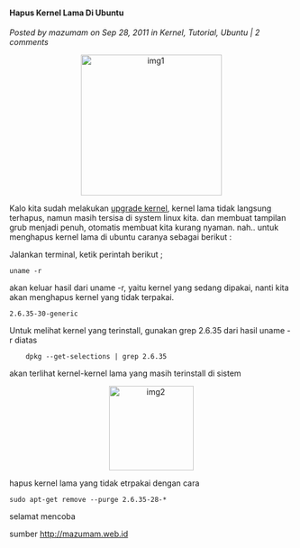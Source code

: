 #### Hapus Kernel Lama Di Ubuntu
_Posted by mazumam on Sep 28, 2011 in Kernel, Tutorial, Ubuntu | 2 comments_

<p align="center">
	<img src="./posts/2011-09-28-hapus-kernel-lama-di-ubuntu/explore_linux_kernel.png" height="250px" alt="img1">
</p> 

Kalo kita sudah melakukan [upgrade kernel](http://www.mazumam.web.id/2011/09/menghapus-kernel-di-ubuntu.html), kernel lama tidak langsung terhapus, namun masih tersisa di system linux kita. dan membuat tampilan grub menjadi penuh, otomatis membuat kita kurang nyaman. nah.. untuk menghapus kernel lama di ubuntu caranya sebagai berikut :

Jalankan terminal, ketik perintah berikut ;
```
uname -r
```

akan keluar hasil dari uname -r, yaitu kernel yang sedang dipakai, nanti kita akan menghapus kernel yang tidak terpakai.
```
2.6.35-30-generic
```

Untuk melihat kernel yang terinstall, gunakan grep 2.6.35 dari hasil uname -r diatas
```
    dpkg --get-selections | grep 2.6.35
```

akan terlihat kernel-kernel lama yang masih terinstall di sistem
<p align="center">
	<img src="./posts/2011-09-28-hapus-kernel-lama-di-ubuntu/Screenshot.png" height="150px" alt="img2">
</p> 


hapus kernel lama yang tidak etrpakai dengan cara
```
sudo apt-get remove --purge 2.6.35-28-*
```

selamat mencoba

sumber <http://mazumam.web.id>